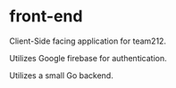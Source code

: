 # front-end

Client-Side facing application for team212.

Utilizes Google firebase for authentication.

Utilizes a small Go backend.